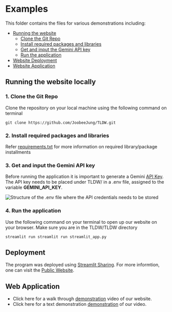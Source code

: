 # Examples
This folder contains the files for various demonstrations including:
- [Running the website ](https://github.com/JoobeeJung/TLDW/edit/main/examples/README.md#L13)
    - [Clone the Git Repo](https://github.com/JoobeeJung/TLDW/edit/main/examples/README.md#L15)
    - [Install required packages and libraries](https://github.com/JoobeeJung/TLDW/edit/main/examples/README.md#L21)
    - [Get and input the Gemini API key](https://github.com/JoobeeJung/TLDW/edit/main/examples/README.md#L24)
    - [Run the application](https://github.com/JoobeeJung/TLDW/edit/main/examples/README.md#L29)
- [Website Deployment](https://github.com/JoobeeJung/TLDW/edit/main/examples/README.md#L35)
- [Website Application](https://github.com/JoobeeJung/TLDW/edit/main/examples/README.md#L39) 



## Running the website locally

### **1. Clone the Git Repo**
Clone the repository on your local machine using the following command on terminal
```
git clone https://github.com/JoobeeJung/TLDW.git
```

### **2. Install required packages and libraries**
Refer [requirements.txt](https://github.com/JoobeeJung/TLDW/blob/main/requirements.txt) for more information on required library/package installments

### **3. Get and input the Gemini API key**
Before running the application it is important to generate a Gemini [API Key](https://aistudio.google.com/app/apikey). The API key needs to be placed under TLDW/ in a .env file, assigned to the variable **GEMINI_API_KEY**.

![Structure of the .env file where the API credentials needs to be stored](https://github.com/JoobeeJung/TLDW/blob/main/examples/images/env.png)

### **4. Run the application**
Use the following command on your terminal to open up our website on your browser. Make sure you are in the TLDW/TLDW directory
```
streamlit run streamlit run streamlit_app.py 
```

## Deployment

The program was deployed using [Streamlit Sharing](https://share.streamlit.io/). For more informtion, one can visit the [Public Website](nothing.streamlit.app).

## Web Application

- Click here for a walk through [demonstration](https://github.com/JoobeeJung/TLDW/blob/main/examples/images/Recording_final.mp4) video of our website.
- Click here for a text demonstration [demonstration](https://github.com/JoobeeJung/TLDW/blob/main/examples/website_navigation.md) of our video.
